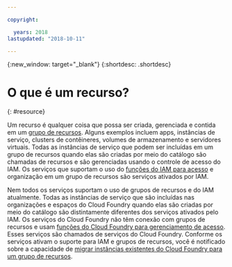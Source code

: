 ```yaml
---

copyright:

  years: 2018
lastupdated: "2018-10-11"

---
```


{:new_window: target="_blank"}
{:shortdesc: .shortdesc}


# O que é um recurso?
{: #resource}

Um recurso é qualquer coisa que possa ser criada, gerenciada e contida em um [grupo de recursos](/docs/resources/resourcegroups.html#rgs). Alguns exemplos incluem apps, instâncias de serviço, clusters de contêineres, volumes de armazenamento e servidores virtuais. Todas as instâncias de serviço que podem ser incluídas em um grupo de recursos quando elas são criadas por meio do catálogo são chamadas de recursos e são gerenciadas usando o controle de acesso do IAM. Os serviços que suportam o uso do [funções do IAM para acesso](/docs/iam/users_roles.html#iamusermanrol) e organização em um grupo de recursos são serviços ativados por IAM.

Nem todos os serviços suportam o uso de grupos de recursos e do IAM atualmente. Todas as instâncias de serviço que são incluídas nas organizações e espaços do Cloud Foundry quando elas são criadas por meio do catálogo são distintamente diferentes dos serviços ativados pelo IAM. Os serviços do Cloud Foundry não têm conexão com grupos de recursos e usam [funções do Cloud Foundry para gerenciamento de acesso](/docs/iam/cfaccess.html#cfroles). Esses serviços são chamados de serviços do Cloud Foundry. Conforme os serviços ativam o suporte para IAM e grupos de recursos, você é notificado sobre a capacidade de [migrar instâncias existentes do Cloud Foundry para um grupo de recursos](/docs/resources/instance_migration.html#migrate).


